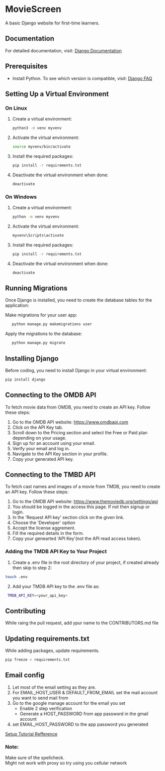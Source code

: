 # MovieScreen

A basic Django website for first-time learners.


## Documentation

For detailed documentation, visit: [Django Documentation](https://docs.djangoproject.com/en/5.0/)

## Prerequisites

- Install Python. To see which version is compatible, visit: [Django FAQ](https://docs.djangoproject.com/en/5.0/faq/install/#what-python-version-can-i-use-with-django)

## Setting Up a Virtual Environment

### On Linux

1. Create a virtual environment:
    ```bash
    python3 -m venv myvenv
    ```

2. Activate the virtual environment:
    ```bash
    source myvenv/bin/activate
    ```

3. Install the required packages:
    ```bash
    pip install -r requirements.txt
    ```

4. Deactivate the virtual environment when done:
    ```bash
    deactivate
    ```

### On Windows

1. Create a virtual environment:
    ```bash
    python -m venv myvenv
    ```

2. Activate the virtual environment:
    ```bash
    myvenv\Scripts\activate
    ```

3. Install the required packages:
    ```bash
    pip install -r requirements.txt
    ```

4. Deactivate the virtual environment when done:
    ```bash
    deactivate
    ```
## Running Migrations
Once Django is installed, you need to create the database tables for the application:

Make migrations for your user app:

```bash
   python manage.py makemigrations user
```
Apply the migrations to the database:

```bash
   python manage.py migrate
```
## Installing Django

Before coding, you need to install Django in your virtual environment:
```bash
pip install django
```



##    Connecting to the OMDB API
To fetch movie data from OMDB, you need to create an API key. Follow these steps:
1. Go to the OMDB API website: https://www.omdbapi.com
2. Click on the API Key tab.
3. Scroll down to the Pricing section and select the Free or Paid plan depending on your usage.
4. Sign up for an account using your email.
5. Verify your email and log in.
6. Navigate to the API Key section in your profile.
7. Copy your generated API key.

## Connecting to the TMBD API
To fetch cast names and images of a movie from TMDB, you need to create an API key. Follow these steps:
1. Go to the OMDB API website: https://www.themoviedb.org/settings/api
2. You should be logged in the access this page. If not then signup or login.
3. In the 'Request API key' section click on the given link.
4. Choose the 'Developer' option
5. Accept the license aggrement.
6. Fill the required details in the form.
7. Copy your genearted 'API Key'(not the API read access token).

###    Adding the TMDB API Key to Your Project
1. Create a .env file in the root directory of your project, if created already then skip to step 2:
```bash
touch .env
```
2. Add your TMDB API key to the .env file as:
```bash
 TMDB_API_KEY=<your_api_key>
```

## Contributing 
While raing the pull request, add ypur name to the CONTRIBUTORS.md file

## Updating requirements.txt
While adding packages, update requirements.
```bash
pip freeze > requirements.txt
```
## Email config
1. Let most of the email setting as they are.
2. For EMAIL_HOST_USER & DEFAULT_FROM_EMAIL set the mail account you want to send mail from
3. Go to the google manage account for the email you set
    - Enable 2 step verification
    - Generate a HOST_PASSWORD from app password in the gmail account
4. set EMAIL_HOST_PASSWORD to the app password you generated

[Setup Tutorial Refference](https://www.geeksforgeeks.org/setup-sending-email-in-django-project/)

### Note: 
Make sure of the spellcheck.\
Might not work with proxy so try using you cellular network
